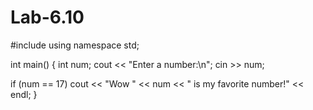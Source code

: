 # Lab-6.10
#include <iostream>
using namespace std;

int main() {
  int num;
  cout << "Enter a number:\n";
  cin >> num;

  if (num == 17)
    cout << "Wow " << num << " is my favorite number!" << endl;
}
